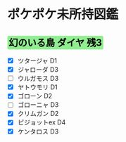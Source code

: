 # ポケポケ未所持図鑑
<!--
Highlight code
<span style="background:BGcolor;color:TXcolor;border-radius:3px;padding:3px;">
</span>
--->
## <span style="background:lightgreen;color:black;border-radius:3px;padding:3px;">幻のいる島 ダイヤ 残3</span>

- [x] ツタージャ D1
- [x] ジャローダ D3
- [ ] ウルガモス D3
- [x] ヤトウモリ D1
- [x] ゴローン D2
- [ ] ゴローニャ D3
- [x] クリムガン D2
- [x] ピジョットex D4
- [x] ケンタロス D3